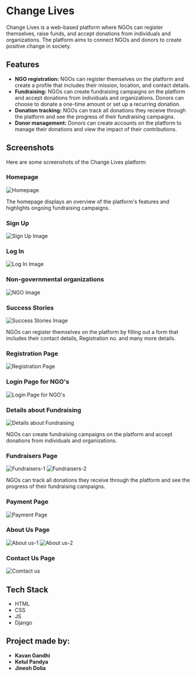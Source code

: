 <!DOCTYPE html>
<html>
<head>
<!-- 	<title>Change Lives - README</title> -->
</head>
<body>
	<h1>Change Lives</h1>
  <p>Change Lives is a web-based platform where NGOs can register themselves, raise funds, and accept donations from individuals and organizations. The platform aims to connect NGOs and donors to create positive change in society.</p>

<h2>Features</h2>

<ul>
	<li><strong>NGO registration:</strong> NGOs can register themselves on the platform and create a profile that includes their mission, location, and contact details.</li>
	<li><strong>Fundraising:</strong> NGOs can create fundraising campaigns on the platform and accept donations from individuals and organizations. Donors can choose to donate a one-time amount or set up a recurring donation.</li>
	<li><strong>Donation tracking:</strong> NGOs can track all donations they receive through the platform and see the progress of their fundraising campaigns.</li>
	<li><strong>Donor management:</strong> Donors can create accounts on the platform to manage their donations and view the impact of their contributions.</li>
</ul>

<h2>Screenshots</h2>

<p>Here are some screenshots of the Change Lives platform:</p>

<h3>Homepage</h3>
<img src="/Read me photos/Home Page.png" alt="Homepage">

<p style="font-size=50px;">The homepage displays an overview of the platform's features and highlights ongoing fundraising campaigns.</p>

<h3>Sign Up</h3>
<img src="/Read me photos/Sign up.png" alt="Sign Up Image">
	
<h3>Log In</h3>
<img src="/Read me photos/Login.png" alt="Log In Image">

<h3>Non-governmental organizations</h3>
<img src="/Read me photos/NGO's.png" alt="NGO Image">
	
<h3>Success Stories</h3>
<img src="/Read me photos/Success-stories.png" alt="Success Stories Image">

<p>NGOs can register themselves on the platform by filling out a form that includes their contact details, Registration no. and many more details.</p>
	
<h3>Registration Page</h3>
<img src="/Read me photos/Registration.png" alt="Registration Page">

<h3>Login Page for NGO's</h3>
<img src="/Read me photos/NGO-User-login.png" alt="Login Page for NGO's">
	
<h3>Details about Fundraising</h3>
<img src="/Read me photos/Details-cause.png" alt="Details about Fundraising">

<p>NGOs can create fundraising campaigns on the platform and accept donations from individuals and organizations.</p>

<h3>Fundraisers Page</h3>
<img src="/Read me photos/Fundraisers-1.png" alt="Fundraisers-1">
<img src="/Read me photos/Fundraisers2.png" alt="Fundraisers-2">

<p style="font-size=50px;">NGOs can track all donations they receive through the platform and see the progress of their fundraising campaigns.</p>

<h3>Payment Page</h3>
<img src="/Read me photos/Payment.png" alt="Payment Page">
	
<h3>About Us Page</h3>
<img src="/Read me photos/About us-1.png" alt="About us-1">
<img src="/Read me photos/About us-2.png" alt="About us-2">
	
<h3>Contact Us Page</h3>
<img src="/Read me photos/Contact us.png" alt="Comtact us">

<h2>Tech Stack</h2>
<ul>
	<li>HTML</li>
	<li>CSS</li>
	<li>JS</li>
	<li>Django</li>
</ul>

<h2>Project made by: </h2>
	<ul>
	<b><li>Kavan Gandhi </li></b>
	<b><li>Ketul Pandya</li></b>
	<b><li>Jinesh Dolia</li></b>
</ul>
</body>
